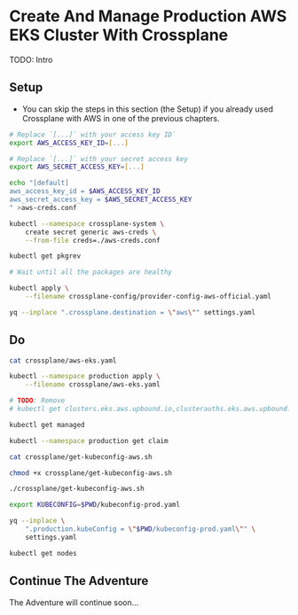 # Create And Manage Production AWS EKS Cluster With Crossplane

TODO: Intro

## Setup

* You can skip the steps in this section (the Setup) if you already used Crossplane with AWS in one of the previous chapters.

```bash
# Replace `[...]` with your access key ID`
export AWS_ACCESS_KEY_ID=[...]

# Replace `[...]` with your secret access key
export AWS_SECRET_ACCESS_KEY=[...]

echo "[default]
aws_access_key_id = $AWS_ACCESS_KEY_ID
aws_secret_access_key = $AWS_SECRET_ACCESS_KEY
" >aws-creds.conf

kubectl --namespace crossplane-system \
    create secret generic aws-creds \
    --from-file creds=./aws-creds.conf

kubectl get pkgrev

# Wait until all the packages are healthy

kubectl apply \
    --filename crossplane-config/provider-config-aws-official.yaml

yq --inplace ".crossplane.destination = \"aws\"" settings.yaml
```

## Do

```bash
cat crossplane/aws-eks.yaml

kubectl --namespace production apply \
    --filename crossplane/aws-eks.yaml

# TODO: Remove
# kubectl get clusters.eks.aws.upbound.io,clusterauths.eks.aws.upbound.io,nodegroups.eks.aws.upbound.io,roles.iam.aws.upbound.io,rolepolicyattachments.iam.aws.upbound.io,vpcs.ec2.aws.upbound.io,securitygroups.ec2.aws.upbound.io,securitygrouprules.ec2.aws.upbound.io,subnets.ec2.aws.upbound.io,internetgateways.ec2.aws.upbound.io,routetables.ec2.aws.upbound.io,routes.ec2.aws.upbound.io,mainroutetableassociations.ec2.aws.upbound.io,routetableassociations.ec2.aws.upbound.io,releases.helm.crossplane.io,objects.kubernetes.crossplane.io

kubectl get managed

kubectl --namespace production get claim

cat crossplane/get-kubeconfig-aws.sh

chmod +x crossplane/get-kubeconfig-aws.sh

./crossplane/get-kubeconfig-aws.sh

export KUBECONFIG=$PWD/kubeconfig-prod.yaml

yq --inplace \
    ".production.kubeConfig = \"$PWD/kubeconfig-prod.yaml\"" \
    settings.yaml

kubectl get nodes
```

## Continue The Adventure

The Adventure will continue soon...
